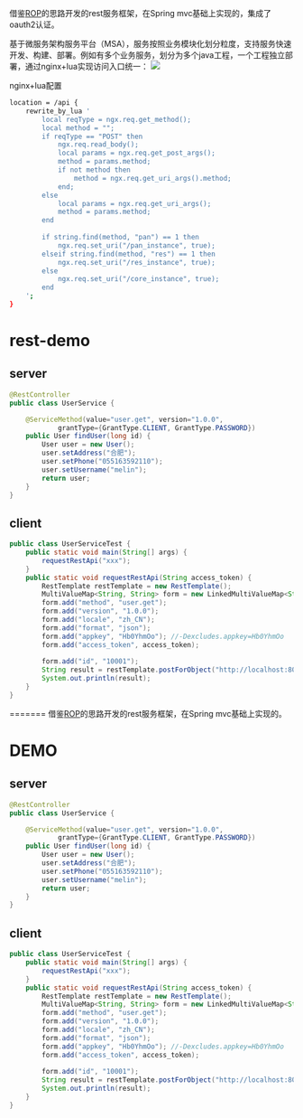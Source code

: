 借鉴[ROP](https://github.com/itstamen/rop "ROP")的思路开发的rest服务框架，在Spring mvc基础上实现的，集成了oauth2认证。

基于微服务架构服务平台（MSA），服务按照业务模块化划分粒度，支持服务快速开发、构建、部署。例如有多个业务服务，划分为多个java工程，一个工程独立部署，通过nginx+lua实现访问入口统一：
![](https://raw.githubusercontent.com/melin/cloud-rest-service/master/doc/images/deploy.png)

nginx+lua配置

```sh
location = /api {
    rewrite_by_lua '
        local reqType = ngx.req.get_method();
        local method = "";
        if reqType == "POST" then
            ngx.req.read_body();
            local params = ngx.req.get_post_args();
            method = params.method;
	        if not method then
                method = ngx.req.get_uri_args().method; 
	        end;
        else
            local params = ngx.req.get_uri_args();
            method = params.method;
        end
        
        if string.find(method, "pan") == 1 then
            ngx.req.set_uri("/pan_instance", true);
	    elseif string.find(method, "res") == 1 then
            ngx.req.set_uri("/res_instance", true);
        else
            ngx.req.set_uri("/core_instance", true);
        end
    ';
} 
```

# **rest-demo** #

## server ##
```java
@RestController
public class UserService {

	@ServiceMethod(value="user.get", version="1.0.0", 
			grantType={GrantType.CLIENT, GrantType.PASSWORD})
	public User findUser(long id) {
		User user = new User();
		user.setAddress("合肥");
		user.setPhone("055163592110");
		user.setUsername("melin");
		return user;
	}
}
```
## client ##
```java
public class UserServiceTest {
	public static void main(String[] args) {
		requestRestApi("xxx");
	}
	public static void requestRestApi(String access_token) {
		RestTemplate restTemplate = new RestTemplate();
        MultiValueMap<String, String> form = new LinkedMultiValueMap<String, String>();
        form.add("method", "user.get");
        form.add("version", "1.0.0");
        form.add("locale", "zh_CN");
        form.add("format", "json");
        form.add("appkey", "Hb0YhmOo"); //-Dexcludes.appkey=Hb0YhmOo
        form.add("access_token", access_token);
        
        form.add("id", "10001");
        String result = restTemplate.postForObject("http://localhost:8090/api", form, String.class);
        System.out.println(result);
	}
}
```
=======
借鉴[ROP](https://github.com/itstamen/rop "ROP")的思路开发的rest服务框架，在Spring mvc基础上实现的。

# **DEMO** #

## server ##
```java
@RestController
public class UserService {

	@ServiceMethod(value="user.get", version="1.0.0", 
			grantType={GrantType.CLIENT, GrantType.PASSWORD})
	public User findUser(long id) {
		User user = new User();
		user.setAddress("合肥");
		user.setPhone("055163592110");
		user.setUsername("melin");
		return user;
	}
}
```
## client ##
```java
public class UserServiceTest {
	public static void main(String[] args) {
		requestRestApi("xxx");
	}
	public static void requestRestApi(String access_token) {
		RestTemplate restTemplate = new RestTemplate();
        MultiValueMap<String, String> form = new LinkedMultiValueMap<String, String>();
        form.add("method", "user.get");
        form.add("version", "1.0.0");
        form.add("locale", "zh_CN");
        form.add("format", "json");
        form.add("appkey", "Hb0YhmOo"); //-Dexcludes.appkey=Hb0YhmOo
        form.add("access_token", access_token);
        
        form.add("id", "10001");
        String result = restTemplate.postForObject("http://localhost:8090/api", form, String.class);
        System.out.println(result);
	}
}
```